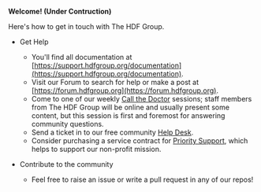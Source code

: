 **Welcome! (Under Contruction)**

Here's how to get in touch with The HDF Group. 

* Get Help
  * You'll find all documentation at [https://support.hdfgroup.org/documentation](https://support.hdfgroup.org/documentation).
  * Visit our Forum to search for help or make a post at [https://forum.hdfgroup.org](https://forum.hdfgroup.org).
  * Come to one of our weekly [Call the Doctor](https://www.hdfgroup.org/weekly-hdf-clinic/) sessions; staff members from The HDF Group will be online and usually present some content, but this session is first and foremost for answering community questions.
  * Send a ticket in to our free community [Help Desk](https://help.hdfgroup.org).
  * Consider purchasing a service contract for [Priority Support](https://www.hdfgroup.org/solutions/priority-support/), which helps to support our non-profit mission.
 
* Contribute to the community
  * Feel free to raise an issue or write a pull request in any of our repos! 
